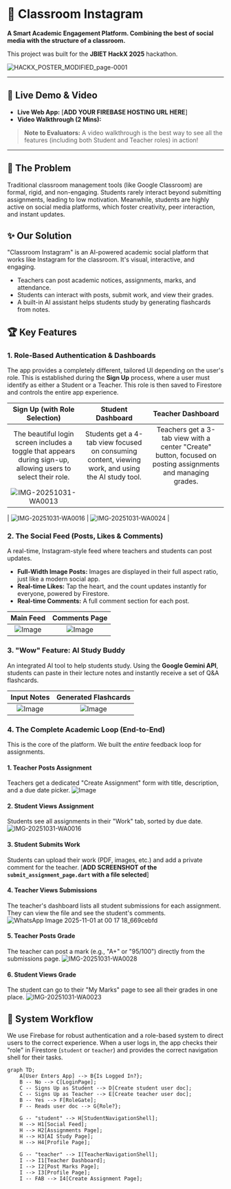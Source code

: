 # 📸 Classroom Instagram

**A Smart Academic Engagement Platform. Combining the best of social media with the structure of a classroom.**

This project was built for the **JBIET HackX 2025** hackathon.

![HACKX_POSTER_MODIFIED_page-0001](https://github.com/user-attachments/assets/1755a87f-ffc4-4924-9add-e60e3afb1d8a)


---

## 🚀 Live Demo & Video

* **Live Web App:** [**ADD YOUR FIREBASE HOSTING URL HERE**]
* **Video Walkthrough (2 Mins):**



> **Note to Evaluators:** A video walkthrough is the best way to see all the features (including both Student and Teacher roles) in action!

---

## 🎯 The Problem

Traditional classroom management tools (like Google Classroom) are formal, rigid, and non-engaging. Students rarely interact beyond submitting assignments, leading to low motivation. Meanwhile, students are highly active on social media platforms, which foster creativity, peer interaction, and instant updates.

## ✨ Our Solution

"Classroom Instagram" is an AI-powered academic social platform that works like Instagram for the classroom. It's visual, interactive, and engaging.

* Teachers can post academic notices, assignments, marks, and attendance.
* Students can interact with posts, submit work, and view their grades.
* A built-in AI assistant helps students study by generating flashcards from notes.

## 🏆 Key Features

### 1. Role-Based Authentication & Dashboards

The app provides a completely different, tailored UI depending on the user's role. This is established during the **Sign Up** process, where a user must identify as either a Student or a Teacher. This role is then saved to Firestore and controls the entire app experience.

| **Sign Up (with Role Selection)** | **Student Dashboard** | **Teacher Dashboard** |
| :---: | :---: | :---: |
| The beautiful login screen includes a toggle that appears during sign-up, allowing users to select their role. | Students get a 4-tab view focused on consuming content, viewing work, and using the AI study tool. | Teachers get a 3-tab view with a center "Create" button, focused on posting assignments and managing grades. |
| ![IMG-20251031-WA0013](https://github.com/user-attachments/assets/f745b029-74aa-4723-940a-c7d189de7b4a)

 | ![IMG-20251031-WA0016](https://github.com/user-attachments/assets/cd15a552-33bf-45d7-8664-5a51fe9de60b)
 | ![IMG-20251031-WA0024](https://github.com/user-attachments/assets/f93e5b6e-9164-419d-bd8d-3f908df06dd6)
 |

### 2. The Social Feed (Posts, Likes & Comments)

A real-time, Instagram-style feed where teachers and students can post updates.

* **Full-Width Image Posts:** Images are displayed in their full aspect ratio, just like a modern social app.
* **Real-time Likes:** Tap the heart, and the count updates instantly for everyone, powered by Firestore.
* **Real-time Comments:** A full comment section for each post.

| **Main Feed** | **Comments Page** |
| :---: | :---: |
| ![Image](https://github.com/user-attachments/assets/d60c67e2-0706-4a7a-beac-89b96ff2cd24) | ![Image](https://github.com/user-attachments/assets/5cfbd1ab-2efa-4ff9-ac05-be82cbd96a4c) |

### 3. "Wow" Feature: AI Study Buddy

An integrated AI tool to help students study. Using the **Google Gemini API**, students can paste in their lecture notes and instantly receive a set of Q&A flashcards.

| **Input Notes** | **Generated Flashcards** |
| :---: | :---: |
| ![Image](https://github.com/user-attachments/assets/a90a1ab7-acd5-4fa0-90f2-400b289c852d) | ![Image](https://github.com/user-attachments/assets/4c194366-aa3e-465b-ad5f-54e774674d12) |

### 4. The Complete Academic Loop (End-to-End)

This is the core of the platform. We built the *entire* feedback loop for assignments.

#### 1. Teacher Posts Assignment
Teachers get a dedicated "Create Assignment" form with title, description, and a due date picker.
![Image](https://github.com/user-attachments/assets/1dec7a52-e70d-4059-aa7f-e66718e768ec)

#### 2. Student Views Assignment
Students see all assignments in their "Work" tab, sorted by due date.
![IMG-20251031-WA0016](https://github.com/user-attachments/assets/c3f6358f-da48-4f20-b18f-4d1c61770f5b)


#### 3. Student Submits Work
Students can upload their work (PDF, images, etc.) and add a private comment for the teacher.
[**ADD SCREENSHOT of the `submit_assignment_page.dart` with a file selected**]

#### 4. Teacher Views Submissions
The teacher's dashboard lists all student submissions for each assignment. They can view the file and see the student's comments.
![WhatsApp Image 2025-11-01 at 00 17 18_669cebfd](https://github.com/user-attachments/assets/c368a497-da2b-4edb-b081-eb80e8572606)

#### 5. Teacher Posts Grade
The teacher can post a mark (e.g., "A+" or "95/100") directly from the submissions page.
![IMG-20251031-WA0028](https://github.com/user-attachments/assets/45624ccb-b17b-4dca-9a92-7fe1a3deafa1)


#### 6. Student Views Grade
The student can go to their "My Marks" page to see all their grades in one place.
![IMG-20251031-WA0023](https://github.com/user-attachments/assets/0f73257a-5df5-48f1-963a-f18a548b47c0)



## 🔄 System Workflow

We use Firebase for robust authentication and a role-based system to direct users to the correct experience. When a user logs in, the app checks their "role" in Firestore (`student` or `teacher`) and provides the correct navigation shell for their tasks.

```mermaid
graph TD;
    A[User Enters App] --> B{Is Logged In?};
    B -- No --> C[LoginPage];
    C -- Signs Up as Student --> D[Create student user doc];
    C -- Signs Up as Teacher --> E[Create teacher user doc];
    B -- Yes --> F[RoleGate];
    F -- Reads user doc --> G{Role?};
    
    G -- "student" --> H[StudentNavigationShell];
    H --> H1[Social Feed];
    H --> H2[Assignments Page];
    H --> H3[AI Study Page];
    H --> H4[Profile Page];
    
    G -- "teacher" --> I[TeacherNavigationShell];
    I --> I1[Teacher Dashboard];
    I --> I2[Post Marks Page];
    I --> I3[Profile Page];
    I -- FAB --> I4[Create Assignment Page];
